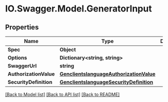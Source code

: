 # IO.Swagger.Model.GeneratorInput
## Properties

Name | Type | Description | Notes
------------ | ------------- | ------------- | -------------
**Spec** | **Object** |  | [optional] 
**Options** | **Dictionary&lt;string, string&gt;** |  | [optional] 
**SwaggerUrl** | **string** |  | [optional] 
**AuthorizationValue** | [**GenclientslanguageAuthorizationValue**](GenclientslanguageAuthorizationValue.md) |  | [optional] 
**SecurityDefinition** | [**GenclientslanguageSecurityDefinition**](GenclientslanguageSecurityDefinition.md) |  | [optional] 

[[Back to Model list]](../README.md#documentation-for-models) [[Back to API list]](../README.md#documentation-for-api-endpoints) [[Back to README]](../README.md)

